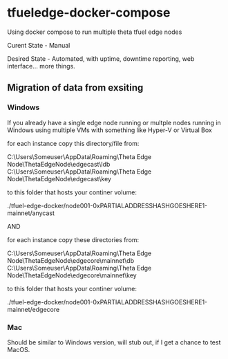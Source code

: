 # tfueledge-docker-compose
Using docker compose to run multiple theta tfuel edge nodes

Curent State - Manual

Desired State - Automated, with uptime, downtime reporting, web interface... more things.

## Migration of data from exsiting

### Windows

If you already have a single edge node running or multple nodes running in Windows using multiple VMs with something like Hyper-V or Virtual Box

for each instance copy this directory/file from:

C:\Users\Someuser\AppData\Roaming\Theta Edge Node\ThetaEdgeNode\edgecast\ldb
C:\Users\Someuser\AppData\Roaming\Theta Edge Node\ThetaEdgeNode\edgecast\key

to this folder that hosts your continer volume:

./tfuel-edge-docker/node001-0xPARTIALADDRESSHASHGOESHERE1-mainnet/anycast

AND

for each instance copy these directories from:

C:\Users\Someuser\AppData\Roaming\Theta Edge Node\ThetaEdgeNode\edgecore\mainnet\db
C:\Users\Someuser\AppData\Roaming\Theta Edge Node\ThetaEdgeNode\edgecore\mainnet\key

to this folder that hosts your continer volume:

./tfuel-edge-docker/node001-0xPARTIALADDRESSHASHGOESHERE1-mainnet/edgecore

### Mac

Should be similar to Windows version, will stub out, if I get a chance to test MacOS.

